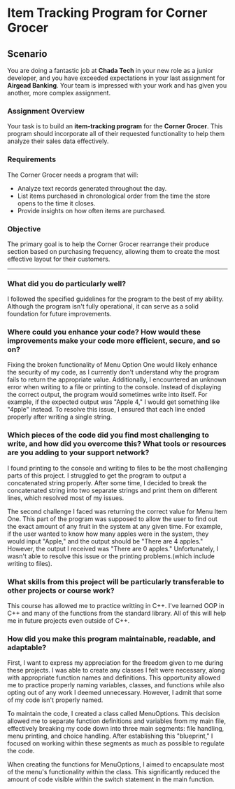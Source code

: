 # Item Tracking Program for Corner Grocer

## Scenario

You are doing a fantastic job at **Chada Tech** in your new role as a junior developer, and you have exceeded expectations in your last assignment for **Airgead Banking**. Your team is impressed with your work and has given you another, more complex assignment.

### Assignment Overview

Your task is to build an **item-tracking program** for the **Corner Grocer**. This program should incorporate all of their requested functionality to help them analyze their sales data effectively.

### Requirements

The Corner Grocer needs a program that will:

- Analyze text records generated throughout the day.
- List items purchased in chronological order from the time the store opens to the time it closes.
- Provide insights on how often items are purchased.

### Objective

The primary goal is to help the Corner Grocer rearrange their produce section based on purchasing frequency, allowing them to create the most effective layout for their customers.

---

### What did you do particularly well?
I followed the specified guidelines for the program to the best of my ability. Although the program isn't fully operational, it can serve as a solid foundation for future improvements.

### Where could you enhance your code? How would these improvements make your code more efficient, secure, and so on?
Fixing the broken functionality of Menu Option One would likely enhance the security of my code, as I currently don't understand why the program fails to return the appropriate value. Additionally, I encountered an unknown error when writing to a file or printing to the console. Instead of displaying the correct output, the program would sometimes write into itself. For example, if the expected output was "Apple 4," I would get something like "4pple" instead. To resolve this issue, I ensured that each line ended properly after writing a single string.

### Which pieces of the code did you find most challenging to write, and how did you overcome this? What tools or resources are you adding to your support network?
I found printing to the console and writing to files to be the most challenging parts of this project. I struggled to get the program to output a concatenated string properly. After some time, I decided to break the concatenated string into two separate strings and print them on different lines, which resolved most of my issues.

The second challenge I faced was returning the correct value for Menu Item One. This part of the program was supposed to allow the user to find out the exact amount of any fruit in the system at any given time. For example, if the user wanted to know how many apples were in the system, they would input "Apple," and the output should be "There are 4 apples." However, the output I received was "There are 0 apples." Unfortunately, I wasn't able to resolve this issue or the printing problems.(which include writing to files). 

### What skills from this project will be particularly transferable to other projects or course work?
This course has allowed me to practice writting in C++. I've learned OOP in C++ and many of the functions from the standard library. All of this will help me in future projects even outside of C++.

### How did you make this program maintainable, readable, and adaptable?
First, I want to express my appreciation for the freedom given to me during these projects. I was able to create any classes I felt were necessary, along with appropriate function names and definitions. This opportunity allowed me to practice properly naming variables, classes, and functions while also opting out of any work I deemed unnecessary. However, I admit that some of my code isn't properly named.

To maintain the code, I created a class called MenuOptions. This decision allowed me to separate function definitions and variables from my main file, effectively breaking my code down into three main segments: file handling, menu printing, and choice handling. After establishing this "blueprint," I focused on working within these segments as much as possible to regulate the code.

When creating the functions for MenuOptions, I aimed to encapsulate most of the menu's functionality within the class. This significantly reduced the amount of code visible within the switch statement in the main function.
